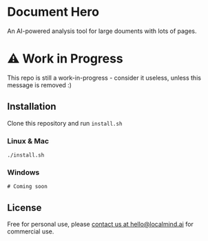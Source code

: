 # Document Hero
An AI-powered analysis tool for large douments with lots of pages. 
# ⚠️ Work in Progress 
This repo is still a work-in-progress - consider it useless, unless this message is removed :)
## Installation
Clone this repository and run `install.sh`
### Linux & Mac
```
./install.sh
```
### Windows
```
# Coming soon
```
## License
Free for personal use, please [contact us at hello@localmind.ai](mailto:hello@localmind.ai?subject=Document%20Hero%20Commercial%20Use&body=Hello,%0A%0AI'd%20like%20to%20know%20more%20about%20the%20pricing%20and%20conditions%20for%20commercial%20use.%20%0A) for commercial use.
